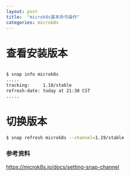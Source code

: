 ```yaml
---
layout: post
title:  "microk8s基本命令操作"
categories: microk8s
---
```


# 查看安装版本


```bash

$ snap info microk8s
.....
tracking:     1.18/stable
refresh-date: today at 21:30 CST
.....
```

# 切换版本

```bash
$ snap refresh microk8s --channel=1.19/stable
```

### 参考资料
https://microk8s.io/docs/setting-snap-channel
